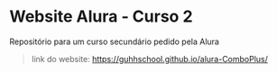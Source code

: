 # Website Alura - Curso 2 
Repositório para um curso secundário pedido pela Alura

> link do website: https://guhhschool.github.io/alura-ComboPlus/

